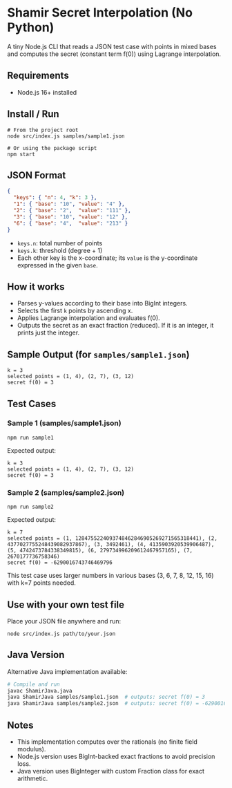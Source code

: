 # Shamir Secret Interpolation (No Python)

A tiny Node.js CLI that reads a JSON test case with points in mixed bases and computes the secret (constant term f(0)) using Lagrange interpolation.

## Requirements
- Node.js 16+ installed

## Install / Run
```
# From the project root
node src/index.js samples/sample1.json

# Or using the package script
npm start
```

## JSON Format
```json
{
  "keys": { "n": 4, "k": 3 },
  "1": { "base": "10", "value": "4" },
  "2": { "base": "2",  "value": "111" },
  "3": { "base": "10", "value": "12" },
  "6": { "base": "4",  "value": "213" }
}
```
- `keys.n`: total number of points
- `keys.k`: threshold (degree + 1)
- Each other key is the x-coordinate; its `value` is the y-coordinate expressed in the given `base`.

## How it works
- Parses y-values according to their base into BigInt integers.
- Selects the first `k` points by ascending x.
- Applies Lagrange interpolation and evaluates f(0).
- Outputs the secret as an exact fraction (reduced). If it is an integer, it prints just the integer.

## Sample Output (for `samples/sample1.json`)
```
k = 3
selected points = (1, 4), (2, 7), (3, 12)
secret f(0) = 3
```

## Test Cases

### Sample 1 (samples/sample1.json)
```
npm run sample1
```
Expected output:
```
k = 3
selected points = (1, 4), (2, 7), (3, 12)
secret f(0) = 3
```

### Sample 2 (samples/sample2.json)
```
npm run sample2
```
Expected output:
```
k = 7
selected points = (1, 1284755224093748462846905269271565318441), (2, 4377027755248439082937867), (3, 3492461), (4, 4135903920539906487), (5, 4742473784338349815), (6, 279734996209612467957165), (7, 2670177736758346)
secret f(0) = -6290016743746469796
```
This test case uses larger numbers in various bases (3, 6, 7, 8, 12, 15, 16) with k=7 points needed.

## Use with your own test file
Place your JSON file anywhere and run:
```
node src/index.js path/to/your.json
```

## Java Version
Alternative Java implementation available:
```bash
# Compile and run
javac ShamirJava.java
java ShamirJava samples/sample1.json  # outputs: secret f(0) = 3
java ShamirJava samples/sample2.json  # outputs: secret f(0) = -6290016743746469796
```

## Notes
- This implementation computes over the rationals (no finite field modulus).
- Node.js version uses BigInt-backed exact fractions to avoid precision loss.
- Java version uses BigInteger with custom Fraction class for exact arithmetic.
